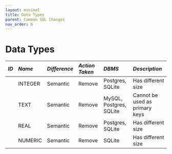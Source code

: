 ```yaml
---
layout: minimal
title: Data Types
parent: Common SQL Changes
nav_order: 6
---
```


# Data Types

| _ID_ | _Name_  | _Difference_ | _Action Taken_ | _DBMS_                  | _Description_                  |
| :--- | :------ | :----------- | :------------- | :---------------------- | :----------------------------- |
|      | INTEGER | Semantic     | Remove         | Postgres, SQLite        | Has different size             |
|      | TEXT    | Semantic     | Remove         | MySQL, Postgres, SQLite | Cannot be used as primary keys |
|      | REAL    | Semantic     | Remove         | Postgres, SQLite        | Has different size             |
|      | NUMERIC | Semantic     | Remove         | SQLite                  | Has different size             |
